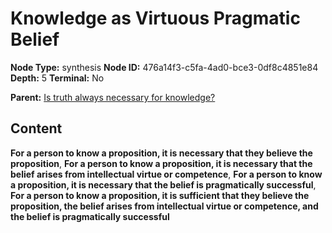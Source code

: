 # Knowledge as Virtuous Pragmatic Belief

**Node Type:** synthesis
**Node ID:** 476a14f3-c5fa-4ad0-bce3-0df8c4851e84
**Depth:** 5
**Terminal:** No

**Parent:** [Is truth always necessary for knowledge?](is-truth-always-necessary-for-knowledge-antithesis-e555f433-ed3d-497b-af8a-84f49cc57705.md)

## Content

**For a person to know a proposition, it is necessary that they believe the proposition**, **For a person to know a proposition, it is necessary that the belief arises from intellectual virtue or competence**, **For a person to know a proposition, it is necessary that the belief is pragmatically successful**, **For a person to know a proposition, it is sufficient that they believe the proposition, the belief arises from intellectual virtue or competence, and the belief is pragmatically successful**
